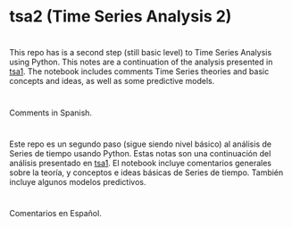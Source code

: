# tsa2 (Time Series Analysis 2)
#
This repo has is a second step (still basic level) to Time Series Analysis using Python. This notes are a continuation of the analysis presented in [tsa1](https://github.com/jnserna/tsa1). The notebook includes comments Time Series theories and basic concepts and ideas, as well as some predictive models.
#
Comments in Spanish.
#
#
Este repo es un segundo paso (sigue siendo nivel básico) al análisis de Series de tiempo usando Python. Estas notas son una continuación del análisis presentado en [tsa1](https://github.com/jnserna/tsa1). El notebook incluye comentarios generales sobre la teoría, y conceptos e ideas básicas de Series de tiempo. También incluye algunos modelos predictivos.
#
Comentarios en Español.
